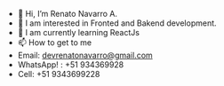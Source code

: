 - 👋 Hi, I’m Renato Navarro A.
- 👀 I am interested in Fronted and Bakend development.
- 🌱 I am currently learning ReactJs
- 📫 How to get to me
- Email: devrenatonavarro@gmail.com
- WhatsApp! : +51 934369928
- Cell: +51 9343699228

<!---
GintokiYT/GintokiYT is a ✨ special ✨ repository because its `README.md` (this file) appears on your GitHub profile.
You can click the Preview link to take a look at your changes.
--->
